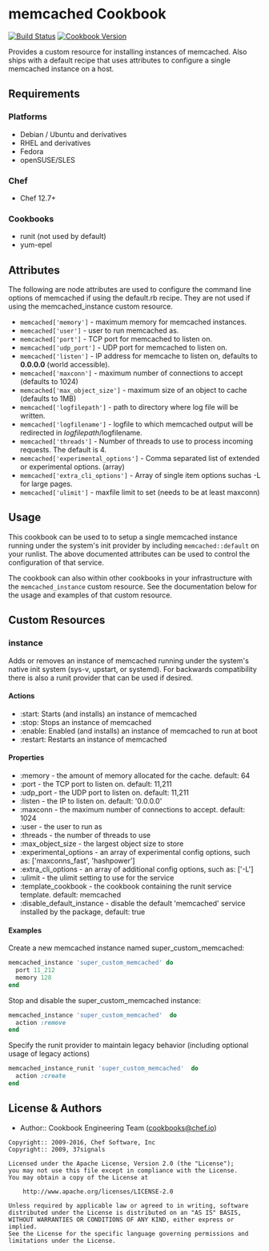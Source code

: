 # memcached Cookbook

[![Build Status](https://travis-ci.org/chef-cookbooks/memcached.svg?branch=master)](https://travis-ci.org/chef-cookbooks/memcached) [![Cookbook Version](https://img.shields.io/cookbook/v/memcached.svg)](https://supermarket.chef.io/cookbooks/memcached)

Provides a custom resource for installing instances of memcached. Also ships with a default recipe that uses attributes to configure a single memcached instance on a host.

## Requirements

### Platforms

- Debian / Ubuntu and derivatives
- RHEL and derivatives
- Fedora
- openSUSE/SLES

### Chef

- Chef 12.7+

### Cookbooks

- runit (not used by default)
- yum-epel

## Attributes

The following are node attributes are used to configure the command line options of memcached if using the default.rb recipe. They are not used if using the memcached_instance custom resource.

- `memcached['memory']` - maximum memory for memcached instances.
- `memcached['user']` - user to run memcached as.
- `memcached['port']` - TCP port for memcached to listen on.
- `memcached['udp_port']` - UDP port for memcached to listen on.
- `memcached['listen']` - IP address for memcache to listen on, defaults to **0.0.0.0** (world accessible).
- `memcached['maxconn']` - maximum number of connections to accept (defaults to 1024)
- `memcached['max_object_size']` - maximum size of an object to cache (defaults to 1MB)
- `memcached['logfilepath']` - path to directory where log file will be written.
- `memcached['logfilename']` - logfile to which memcached output will be redirected in $logfilepath/$logfilename.
- `memcached['threads']` - Number of threads to use to process incoming requests. The default is 4.
- `memcached['experimental_options']` - Comma separated list of extended or experimental options. (array)
- `memcached['extra_cli_options']` - Array of single item options suchas -L for large pages.
- `memcached['ulimit']` - maxfile limit to set (needs to be at least maxconn)

## Usage

This cookbook can be used to to setup a single memcached instance running under the system's init provider by including `memcached::default` on your runlist. The above documented attributes can be used to control the configuration of that service.

The cookbook can also within other cookbooks in your infrastructure with the `memcached_instance` custom resource. See the documentation below for the usage and examples of that custom resource.

## Custom Resources

### instance

Adds or removes an instance of memcached running under the system's native init system (sys-v, upstart, or systemd). For backwards compatibility there is also a runit provider that can be used if desired.

#### Actions

- :start: Starts (and installs) an instance of memcached
- :stop: Stops an instance of memcached
- :enable: Enabled (and installs) an instance of memcached to run at boot
- :restart: Restarts an instance of memcached

#### Properties

- :memory - the amount of memory allocated for the cache. default: 64
- :port - the TCP port to listen on. default: 11,211
- :udp_port - the UDP port to listen on. default: 11,211
- :listen - the IP to listen on. default: '0.0.0.0'
- :maxconn - the maximum number of connections to accept. default: 1024
- :user - the user to run as
- :threads - the number of threads to use
- :max_object_size - the largest object size to store
- :experimental_options - an array of experimental config options, such as: ['maxconns_fast', 'hashpower']
- :extra_cli_options - an array of additional config options, such as: ['-L']
- :ulimit - the ulimit setting to use for the service
- :template_cookbook - the cookbook containing the runit service template. default: memcached
- :disable_default_instance - disable the default 'memcached' service installed by the package, default: true

#### Examples

Create a new memcached instance named super_custom_memcached:

```ruby
memcached_instance 'super_custom_memcached' do
  port 11_212
  memory 128
end
```

Stop and disable the super_custom_memcached instance:

```ruby
memcached_instance 'super_custom_memcached'  do
  action :remove
end
```

Specify the runit provider to maintain legacy behavior (including optional usage of legacy actions)

```ruby
memcached_instance_runit 'super_custom_memcached'  do
  action :create
end
```

## License & Authors

- Author:: Cookbook Engineering Team ([cookbooks@chef.io](mailto:cookbooks@chef.io))

```text
Copyright:: 2009-2016, Chef Software, Inc
Copyright:: 2009, 37signals

Licensed under the Apache License, Version 2.0 (the "License");
you may not use this file except in compliance with the License.
You may obtain a copy of the License at

    http://www.apache.org/licenses/LICENSE-2.0

Unless required by applicable law or agreed to in writing, software
distributed under the License is distributed on an "AS IS" BASIS,
WITHOUT WARRANTIES OR CONDITIONS OF ANY KIND, either express or implied.
See the License for the specific language governing permissions and
limitations under the License.
```
